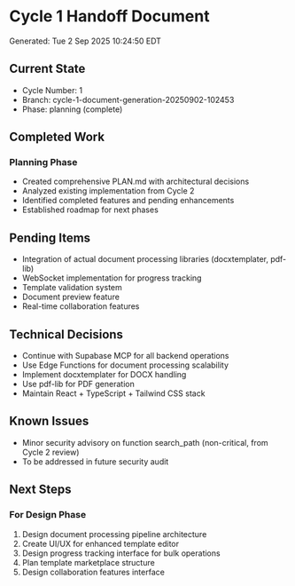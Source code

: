 # Cycle 1 Handoff Document

Generated: Tue  2 Sep 2025 10:24:50 EDT

## Current State
- Cycle Number: 1
- Branch: cycle-1-document-generation-20250902-102453
- Phase: planning (complete)

## Completed Work
### Planning Phase
- Created comprehensive PLAN.md with architectural decisions
- Analyzed existing implementation from Cycle 2
- Identified completed features and pending enhancements
- Established roadmap for next phases

## Pending Items
- Integration of actual document processing libraries (docxtemplater, pdf-lib)
- WebSocket implementation for progress tracking
- Template validation system
- Document preview feature
- Real-time collaboration features

## Technical Decisions
- Continue with Supabase MCP for all backend operations
- Use Edge Functions for document processing scalability
- Implement docxtemplater for DOCX handling
- Use pdf-lib for PDF generation
- Maintain React + TypeScript + Tailwind CSS stack

## Known Issues
- Minor security advisory on function search_path (non-critical, from Cycle 2 review)
- To be addressed in future security audit

## Next Steps
### For Design Phase
1. Design document processing pipeline architecture
2. Create UI/UX for enhanced template editor
3. Design progress tracking interface for bulk operations
4. Plan template marketplace structure
5. Design collaboration features interface

